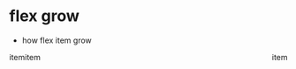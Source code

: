 
# flex grow
- how flex item grow

<style>
  .container {
    display: flex;
  }
  .grow {
    flex-grow: 1;
  }
</style>

<div class="container">
  <div class="item">item</div>
  <div class="item grow">item</div>
  <div class="item">item</div>
</div>


